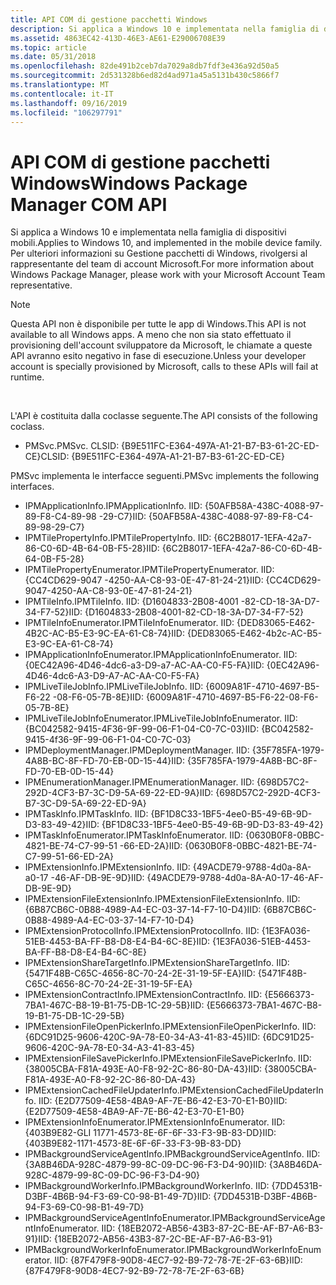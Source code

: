 ```yaml
---
title: API COM di gestione pacchetti Windows
description: Si applica a Windows 10 e implementata nella famiglia di dispositivi mobili. Per ulteriori informazioni su Gestione pacchetti di Windows, rivolgersi al rappresentante del team di account Microsoft.
ms.assetid: 4863EC42-413D-46E3-AE61-E29006708E39
ms.topic: article
ms.date: 05/31/2018
ms.openlocfilehash: 82de491b2ceb7da7029a8db7fdf3e436a92d50a5
ms.sourcegitcommit: 2d531328b6ed82d4ad971a45a5131b430c5866f7
ms.translationtype: MT
ms.contentlocale: it-IT
ms.lasthandoff: 09/16/2019
ms.locfileid: "106297791"
---
```

# <a name="windows-package-manager-com-api"></a><span data-ttu-id="c0e4a-104">API COM di gestione pacchetti Windows</span><span class="sxs-lookup"><span data-stu-id="c0e4a-104">Windows Package Manager COM API</span></span>

<span data-ttu-id="c0e4a-105">Si applica a Windows 10 e implementata nella famiglia di dispositivi mobili.</span><span class="sxs-lookup"><span data-stu-id="c0e4a-105">Applies to Windows 10, and implemented in the mobile device family.</span></span> <span data-ttu-id="c0e4a-106">Per ulteriori informazioni su Gestione pacchetti di Windows, rivolgersi al rappresentante del team di account Microsoft.</span><span class="sxs-lookup"><span data-stu-id="c0e4a-106">For more information about Windows Package Manager, please work with your Microsoft Account Team representative.</span></span>

> [!Note]
>
> <span data-ttu-id="c0e4a-107">Questa API non è disponibile per tutte le app di Windows.</span><span class="sxs-lookup"><span data-stu-id="c0e4a-107">This API is not available to all Windows apps.</span></span> <span data-ttu-id="c0e4a-108">A meno che non sia stato effettuato il provisioning dell'account sviluppatore da Microsoft, le chiamate a queste API avranno esito negativo in fase di esecuzione.</span><span class="sxs-lookup"><span data-stu-id="c0e4a-108">Unless your developer account is specially provisioned by Microsoft, calls to these APIs will fail at runtime.</span></span>

 

<span data-ttu-id="c0e4a-109">L'API è costituita dalla coclasse seguente.</span><span class="sxs-lookup"><span data-stu-id="c0e4a-109">The API consists of the following coclass.</span></span>

-   <span data-ttu-id="c0e4a-110">PMSvc.</span><span class="sxs-lookup"><span data-stu-id="c0e4a-110">PMSvc.</span></span> <span data-ttu-id="c0e4a-111">CLSID: {B9E511FC-E364-497A-A1-21-B7-B3-61-2C-ED-CE}</span><span class="sxs-lookup"><span data-stu-id="c0e4a-111">CLSID: {B9E511FC-E364-497A-A1-21-B7-B3-61-2C-ED-CE}</span></span>

<span data-ttu-id="c0e4a-112">PMSvc implementa le interfacce seguenti.</span><span class="sxs-lookup"><span data-stu-id="c0e4a-112">PMSvc implements the following interfaces.</span></span>

-   <span data-ttu-id="c0e4a-113">IPMApplicationInfo.</span><span class="sxs-lookup"><span data-stu-id="c0e4a-113">IPMApplicationInfo.</span></span> <span data-ttu-id="c0e4a-114">IID: {50AFB58A-438C-4088-97-89-F8-C4-89-98 -29-C7}</span><span class="sxs-lookup"><span data-stu-id="c0e4a-114">IID: {50AFB58A-438C-4088-97-89-F8-C4-89-98-29-C7}</span></span>
-   <span data-ttu-id="c0e4a-115">IPMTilePropertyInfo.</span><span class="sxs-lookup"><span data-stu-id="c0e4a-115">IPMTilePropertyInfo.</span></span> <span data-ttu-id="c0e4a-116">IID: {6C2B8017-1EFA-42a7-86-C0-6D-4B-64-0B-F5-28}</span><span class="sxs-lookup"><span data-stu-id="c0e4a-116">IID: {6C2B8017-1EFA-42a7-86-C0-6D-4B-64-0B-F5-28}</span></span>
-   <span data-ttu-id="c0e4a-117">IPMTilePropertyEnumerator.</span><span class="sxs-lookup"><span data-stu-id="c0e4a-117">IPMTilePropertyEnumerator.</span></span> <span data-ttu-id="c0e4a-118">IID: {CC4CD629-9047 -4250-AA-C8-93-0E-47-81-24-21}</span><span class="sxs-lookup"><span data-stu-id="c0e4a-118">IID: {CC4CD629-9047-4250-AA-C8-93-0E-47-81-24-21}</span></span>
-   <span data-ttu-id="c0e4a-119">IPMTileInfo.</span><span class="sxs-lookup"><span data-stu-id="c0e4a-119">IPMTileInfo.</span></span> <span data-ttu-id="c0e4a-120">IID: {D1604833-2B08-4001 -82-CD-18-3A-D7-34-F7-52}</span><span class="sxs-lookup"><span data-stu-id="c0e4a-120">IID: {D1604833-2B08-4001-82-CD-18-3A-D7-34-F7-52}</span></span>
-   <span data-ttu-id="c0e4a-121">IPMTileInfoEnumerator.</span><span class="sxs-lookup"><span data-stu-id="c0e4a-121">IPMTileInfoEnumerator.</span></span> <span data-ttu-id="c0e4a-122">IID: {DED83065-E462-4B2C-AC-B5-E3-9C-EA-61-C8-74}</span><span class="sxs-lookup"><span data-stu-id="c0e4a-122">IID: {DED83065-E462-4b2c-AC-B5-E3-9C-EA-61-C8-74}</span></span>
-   <span data-ttu-id="c0e4a-123">IPMApplicationInfoEnumerator.</span><span class="sxs-lookup"><span data-stu-id="c0e4a-123">IPMApplicationInfoEnumerator.</span></span> <span data-ttu-id="c0e4a-124">IID: {0EC42A96-4D46-4dc6-a3-D9-a7-AC-AA-C0-F5-FA}</span><span class="sxs-lookup"><span data-stu-id="c0e4a-124">IID: {0EC42A96-4D46-4dc6-A3-D9-A7-AC-AA-C0-F5-FA}</span></span>
-   <span data-ttu-id="c0e4a-125">IPMLiveTileJobInfo.</span><span class="sxs-lookup"><span data-stu-id="c0e4a-125">IPMLiveTileJobInfo.</span></span> <span data-ttu-id="c0e4a-126">IID: {6009A81F-4710-4697-B5-F6-22 -08-F6-05-7B-8E}</span><span class="sxs-lookup"><span data-stu-id="c0e4a-126">IID: {6009A81F-4710-4697-B5-F6-22-08-F6-05-7B-8E}</span></span>
-   <span data-ttu-id="c0e4a-127">IPMLiveTileJobInfoEnumerator.</span><span class="sxs-lookup"><span data-stu-id="c0e4a-127">IPMLiveTileJobInfoEnumerator.</span></span> <span data-ttu-id="c0e4a-128">IID: {BC042582-9415-4F36-9F-99-06-F1-04-C0-7C-03}</span><span class="sxs-lookup"><span data-stu-id="c0e4a-128">IID: {BC042582-9415-4f36-9F-99-06-F1-04-C0-7C-03}</span></span>
-   <span data-ttu-id="c0e4a-129">IPMDeploymentManager.</span><span class="sxs-lookup"><span data-stu-id="c0e4a-129">IPMDeploymentManager.</span></span> <span data-ttu-id="c0e4a-130">IID: {35F785FA-1979-4A8B-BC-8F-FD-70-EB-0D-15-44}</span><span class="sxs-lookup"><span data-stu-id="c0e4a-130">IID: {35F785FA-1979-4A8B-BC-8F-FD-70-EB-0D-15-44}</span></span>
-   <span data-ttu-id="c0e4a-131">IPMEnumerationManager.</span><span class="sxs-lookup"><span data-stu-id="c0e4a-131">IPMEnumerationManager.</span></span> <span data-ttu-id="c0e4a-132">IID: {698D57C2-292D-4CF3-B7-3C-D9-5A-69-22-ED-9A}</span><span class="sxs-lookup"><span data-stu-id="c0e4a-132">IID: {698D57C2-292D-4CF3-B7-3C-D9-5A-69-22-ED-9A}</span></span>
-   <span data-ttu-id="c0e4a-133">IPMTaskInfo.</span><span class="sxs-lookup"><span data-stu-id="c0e4a-133">IPMTaskInfo.</span></span> <span data-ttu-id="c0e4a-134">IID: {BF1D8C33-1BF5-4ee0-B5-49-6B-9D-D3-83-49-42}</span><span class="sxs-lookup"><span data-stu-id="c0e4a-134">IID: {BF1D8C33-1BF5-4ee0-B5-49-6B-9D-D3-83-49-42}</span></span>
-   <span data-ttu-id="c0e4a-135">IPMTaskInfoEnumerator.</span><span class="sxs-lookup"><span data-stu-id="c0e4a-135">IPMTaskInfoEnumerator.</span></span> <span data-ttu-id="c0e4a-136">IID: {0630B0F8-0BBC-4821-BE-74-C7-99-51 -66-ED-2A}</span><span class="sxs-lookup"><span data-stu-id="c0e4a-136">IID: {0630B0F8-0BBC-4821-BE-74-C7-99-51-66-ED-2A}</span></span>
-   <span data-ttu-id="c0e4a-137">IPMExtensionInfo.</span><span class="sxs-lookup"><span data-stu-id="c0e4a-137">IPMExtensionInfo.</span></span> <span data-ttu-id="c0e4a-138">IID: {49ACDE79-9788-4d0a-8A-a0-17 -46-AF-DB-9E-9D}</span><span class="sxs-lookup"><span data-stu-id="c0e4a-138">IID: {49ACDE79-9788-4d0a-8A-A0-17-46-AF-DB-9E-9D}</span></span>
-   <span data-ttu-id="c0e4a-139">IPMExtensionFileExtensionInfo.</span><span class="sxs-lookup"><span data-stu-id="c0e4a-139">IPMExtensionFileExtensionInfo.</span></span> <span data-ttu-id="c0e4a-140">IID: {6B87CB6C-0B88-4989-A4-EC-03-37-14-F7-10-D4}</span><span class="sxs-lookup"><span data-stu-id="c0e4a-140">IID: {6B87CB6C-0B88-4989-A4-EC-03-37-14-F7-10-D4}</span></span>
-   <span data-ttu-id="c0e4a-141">IPMExtensionProtocolInfo.</span><span class="sxs-lookup"><span data-stu-id="c0e4a-141">IPMExtensionProtocolInfo.</span></span> <span data-ttu-id="c0e4a-142">IID: {1E3FA036-51EB-4453-BA-FF-B8-D8-E4-B4-6C-8E}</span><span class="sxs-lookup"><span data-stu-id="c0e4a-142">IID: {1E3FA036-51EB-4453-BA-FF-B8-D8-E4-B4-6C-8E}</span></span>
-   <span data-ttu-id="c0e4a-143">IPMExtensionShareTargetInfo.</span><span class="sxs-lookup"><span data-stu-id="c0e4a-143">IPMExtensionShareTargetInfo.</span></span> <span data-ttu-id="c0e4a-144">IID: {5471F48B-C65C-4656-8C-70-24-2E-31-19-5F-EA}</span><span class="sxs-lookup"><span data-stu-id="c0e4a-144">IID: {5471F48B-C65C-4656-8C-70-24-2E-31-19-5F-EA}</span></span>
-   <span data-ttu-id="c0e4a-145">IPMExtensionContractInfo.</span><span class="sxs-lookup"><span data-stu-id="c0e4a-145">IPMExtensionContractInfo.</span></span> <span data-ttu-id="c0e4a-146">IID: {E5666373-7BA1-467C-B8-19-B1-75-DB-1C-29-5B}</span><span class="sxs-lookup"><span data-stu-id="c0e4a-146">IID: {E5666373-7BA1-467C-B8-19-B1-75-DB-1C-29-5B}</span></span>
-   <span data-ttu-id="c0e4a-147">IPMExtensionFileOpenPickerInfo.</span><span class="sxs-lookup"><span data-stu-id="c0e4a-147">IPMExtensionFileOpenPickerInfo.</span></span> <span data-ttu-id="c0e4a-148">IID: {6DC91D25-9606-420C-9A-78-E0-34-A3-41-83-45}</span><span class="sxs-lookup"><span data-stu-id="c0e4a-148">IID: {6DC91D25-9606-420C-9A-78-E0-34-A3-41-83-45}</span></span>
-   <span data-ttu-id="c0e4a-149">IPMExtensionFileSavePickerInfo.</span><span class="sxs-lookup"><span data-stu-id="c0e4a-149">IPMExtensionFileSavePickerInfo.</span></span> <span data-ttu-id="c0e4a-150">IID: {38005CBA-F81A-493E-A0-F8-92-2C-86-80-DA-43}</span><span class="sxs-lookup"><span data-stu-id="c0e4a-150">IID: {38005CBA-F81A-493E-A0-F8-92-2C-86-80-DA-43}</span></span>
-   <span data-ttu-id="c0e4a-151">IPMExtensionCachedFileUpdaterInfo.</span><span class="sxs-lookup"><span data-stu-id="c0e4a-151">IPMExtensionCachedFileUpdaterInfo.</span></span> <span data-ttu-id="c0e4a-152">IID: {E2D77509-4E58-4BA9-AF-7E-B6-42-E3-70-E1-B0}</span><span class="sxs-lookup"><span data-stu-id="c0e4a-152">IID: {E2D77509-4E58-4BA9-AF-7E-B6-42-E3-70-E1-B0}</span></span>
-   <span data-ttu-id="c0e4a-153">IPMExtensionInfoEnumerator.</span><span class="sxs-lookup"><span data-stu-id="c0e4a-153">IPMExtensionInfoEnumerator.</span></span> <span data-ttu-id="c0e4a-154">IID: {403B9E82-GLI 11771-4573-8E-6F-6F-33-F3-9B-83-DD}</span><span class="sxs-lookup"><span data-stu-id="c0e4a-154">IID: {403B9E82-1171-4573-8E-6F-6F-33-F3-9B-83-DD}</span></span>
-   <span data-ttu-id="c0e4a-155">IPMBackgroundServiceAgentInfo.</span><span class="sxs-lookup"><span data-stu-id="c0e4a-155">IPMBackgroundServiceAgentInfo.</span></span> <span data-ttu-id="c0e4a-156">IID: {3A8B46DA-928C-4879-99-8C-09-DC-96-F3-D4-90}</span><span class="sxs-lookup"><span data-stu-id="c0e4a-156">IID: {3A8B46DA-928C-4879-99-8C-09-DC-96-F3-D4-90}</span></span>
-   <span data-ttu-id="c0e4a-157">IPMBackgroundWorkerInfo.</span><span class="sxs-lookup"><span data-stu-id="c0e4a-157">IPMBackgroundWorkerInfo.</span></span> <span data-ttu-id="c0e4a-158">IID: {7DD4531B-D3BF-4B6B-94-F3-69-C0-98-B1-49-7D}</span><span class="sxs-lookup"><span data-stu-id="c0e4a-158">IID: {7DD4531B-D3BF-4B6B-94-F3-69-C0-98-B1-49-7D}</span></span>
-   <span data-ttu-id="c0e4a-159">IPMBackgroundServiceAgentInfoEnumerator.</span><span class="sxs-lookup"><span data-stu-id="c0e4a-159">IPMBackgroundServiceAgentInfoEnumerator.</span></span> <span data-ttu-id="c0e4a-160">IID: {18EB2072-AB56-43B3-87-2C-BE-AF-B7-A6-B3-91}</span><span class="sxs-lookup"><span data-stu-id="c0e4a-160">IID: {18EB2072-AB56-43B3-87-2C-BE-AF-B7-A6-B3-91}</span></span>
-   <span data-ttu-id="c0e4a-161">IPMBackgroundWorkerInfoEnumerator.</span><span class="sxs-lookup"><span data-stu-id="c0e4a-161">IPMBackgroundWorkerInfoEnumerator.</span></span> <span data-ttu-id="c0e4a-162">IID: {87F479F8-90D8-4EC7-92-B9-72-78-7E-2F-63-6B}</span><span class="sxs-lookup"><span data-stu-id="c0e4a-162">IID: {87F479F8-90D8-4EC7-92-B9-72-78-7E-2F-63-6B}</span></span>

 

 




